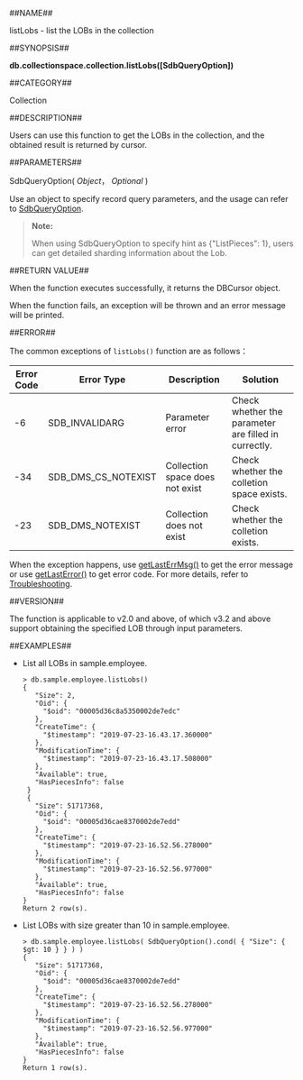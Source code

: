 ##NAME##

listLobs - list the LOBs in the collection

##SYNOPSIS##

**db.collectionspace.collection.listLobs([SdbQueryOption])**

##CATEGORY##

Collection

##DESCRIPTION##

Users can use this function to get the LOBs in the collection, and the obtained result is returned by cursor.

##PARAMETERS##

SdbQueryOption( *Object*， *Optional* )
    
Use an object to specify record query parameters, and the usage can refer to [SdbQueryOption](reference/Sequoiadb_command/AuxiliaryObjects/SdbQueryOption.md).
    

>**Note:**
>
> When using SdbQueryOption to specify 	hint as {"ListPieces": 1}, users can get 	detailed sharding information about the Lob.

##RETURN VALUE##

When the function executes successfully, it returns the DBCursor object.

When the function fails, an exception will be thrown and an error message will be printed.

##ERROR##

The common exceptions of `listLobs()` function are as follows：

| Error Code | Error Type | Description | Solution |
| ------ | ------ | --- | ------ |
| -6 | SDB_INVALIDARG | Parameter error | Check whether the parameter are filled in currectly. |
| -34 | SDB_DMS_CS_NOTEXIST | Collection space does not exist | Check whether the colletion space exists. |
| -23 | SDB_DMS_NOTEXIST| Collection does not exist | Check whether the colletion exists.|

When the exception happens, use [getLastErrMsg()](reference/Sequoiadb_command/Global/getLastErrMsg.md) to get the error message or use [getLastError()](reference/Sequoiadb_command/Global/getLastError.md) to get error code. For more details, refer to [Troubleshooting](troubleshooting/general/general_guide.md).

##VERSION##

The function is applicable to v2.0 and above, of which v3.2 and above support obtaining the specified LOB through input parameters.

##EXAMPLES##

* List all LOBs in sample.employee.

    ```lang-javascript
    > db.sample.employee.listLobs()
    {
       "Size": 2,
       "Oid": {
         "$oid": "00005d36c8a5350002de7edc"
       },
       "CreateTime": {
         "$timestamp": "2019-07-23-16.43.17.360000"
       },
       "ModificationTime": {
         "$timestamp": "2019-07-23-16.43.17.508000"
       },
       "Available": true,
       "HasPiecesInfo": false
     }
     {
       "Size": 51717368,
       "Oid": {
         "$oid": "00005d36cae8370002de7edd"
       },
       "CreateTime": {
         "$timestamp": "2019-07-23-16.52.56.278000"
       },
       "ModificationTime": {
         "$timestamp": "2019-07-23-16.52.56.977000"
       },
       "Available": true,
       "HasPiecesInfo": false
    }
    Return 2 row(s).
    ```

* List LOBs with size greater than 10 in sample.employee.

    ```lang-javascript
    > db.sample.employee.listLobs( SdbQueryOption().cond( { "Size": { $gt: 10 } } ) )
    {
       "Size": 51717368,
       "Oid": {
         "$oid": "00005d36cae8370002de7edd"
       },
       "CreateTime": {
         "$timestamp": "2019-07-23-16.52.56.278000"
       },
       "ModificationTime": {
         "$timestamp": "2019-07-23-16.52.56.977000"
       },
       "Available": true,
       "HasPiecesInfo": false
    }
    Return 1 row(s).
    ```